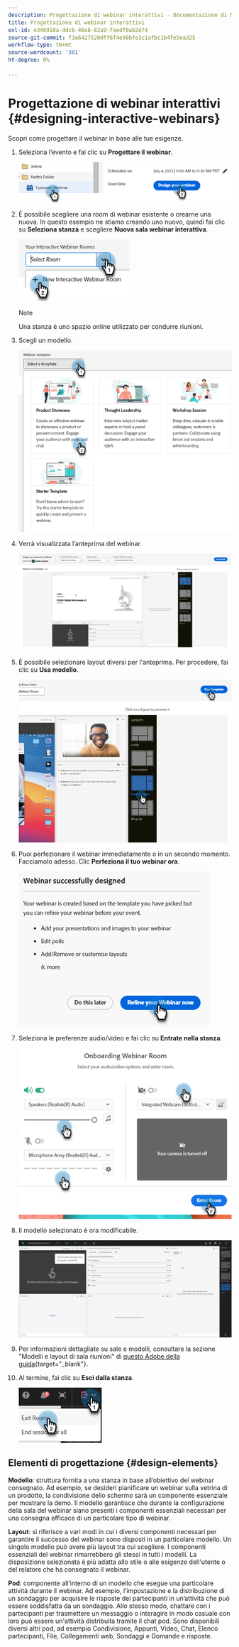 ```yaml
---
description: Progettazione di webinar interattivi - Documentazione di Marketo - Documentazione del prodotto
title: Progettazione di webinar interattivi
exl-id: e340910a-ddcb-46e8-82a9-faedf0ab2d74
source-git-commit: f3a6427520dff6f4e98bfe3c1afbc1b4fe5ea325
workflow-type: tm+mt
source-wordcount: '381'
ht-degree: 0%

---
```


# Progettazione di webinar interattivi {#designing-interactive-webinars}

Scopri come progettare il webinar in base alle tue esigenze.

1. Seleziona l’evento e fai clic su **Progettare il webinar**.

   ![](assets/designing-interactive-webinars-1.png)

1. È possibile scegliere una room di webinar esistente o crearne una nuova. In questo esempio ne stiamo creando uno nuovo, quindi fai clic su **Seleziona stanza** e scegliere **Nuova sala webinar interattiva**.

   ![](assets/designing-interactive-webinars-2.png)

   >[!NOTE]
   >
   >Una stanza è uno spazio online utilizzato per condurre riunioni.

1. Scegli un modello.

   ![](assets/designing-interactive-webinars-3.png)

1. Verrà visualizzata l’anteprima del webinar.

   ![](assets/designing-interactive-webinars-4.png)

1. È possibile selezionare layout diversi per l&#39;anteprima. Per procedere, fai clic su **Usa modello**.

   ![](assets/designing-interactive-webinars-5.png)

1. Puoi perfezionare il webinar immediatamente o in un secondo momento. Facciamolo adesso. Clic **Perfeziona il tuo webinar ora**.

   ![](assets/designing-interactive-webinars-6.png)

1. Seleziona le preferenze audio/video e fai clic su **Entrate nella stanza**.

   ![](assets/designing-interactive-webinars-7.png)

1. Il modello selezionato è ora modificabile.

   ![](assets/designing-interactive-webinars-8.png)

1. Per informazioni dettagliate su sale e modelli, consultare la sezione &quot;Modelli e layout di sala riunioni&quot; di [questo Adobe della guida](https://helpx.adobe.com/in/adobe-connect/using/creating-arranging-meetings.html#creating_and_arranging_meetings){target="_blank"}.

1. Al termine, fai clic su **Esci dalla stanza**.

   ![](assets/designing-interactive-webinars-9.png)

## Elementi di progettazione {#design-elements}

**Modello**: struttura fornita a una stanza in base all’obiettivo del webinar consegnato. Ad esempio, se desideri pianificare un webinar sulla vetrina di un prodotto, la condivisione dello schermo sarà un componente essenziale per mostrare la demo. Il modello garantisce che durante la configurazione della sala del webinar siano presenti i componenti essenziali necessari per una consegna efficace di un particolare tipo di webinar.

**Layout**: si riferisce a vari modi in cui i diversi componenti necessari per garantire il successo del webinar sono disposti in un particolare modello. Un singolo modello può avere più layout tra cui scegliere. I componenti essenziali del webinar rimarrebbero gli stessi in tutti i modelli. La disposizione selezionata è più adatta allo stile o alle esigenze dell&#39;utente o del relatore che ha consegnato il webinar.

**Pod**: componente all’interno di un modello che esegue una particolare attività durante il webinar. Ad esempio, l’impostazione e la distribuzione di un sondaggio per acquisire le risposte dei partecipanti in un’attività che può essere soddisfatta da un sondaggio. Allo stesso modo, chattare con i partecipanti per trasmettere un messaggio o interagire in modo casuale con loro può essere un&#39;attività distribuita tramite il chat pod. Sono disponibili diversi altri pod, ad esempio Condivisione, Appunti, Video, Chat, Elenco partecipanti, File, Collegamenti web, Sondaggi e Domande e risposte.
